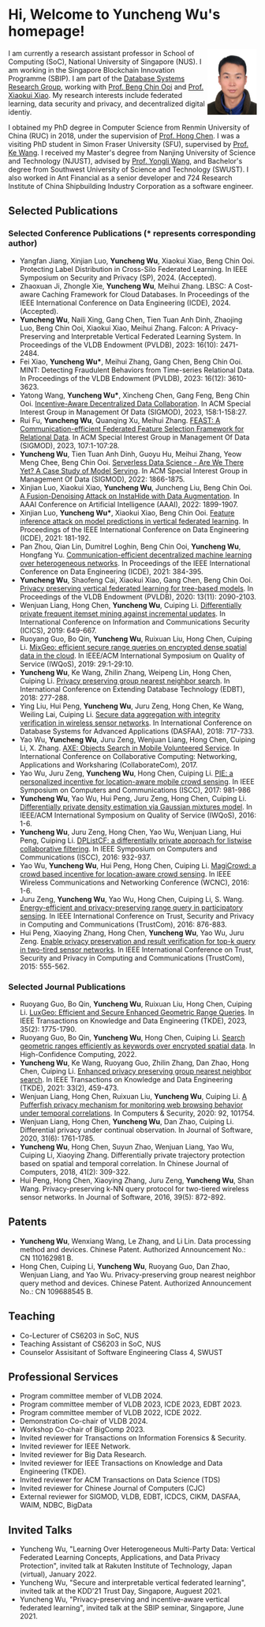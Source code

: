 
# Hi, Welcome to Yuncheng Wu's homepage! 

<div style="clear: both;">
  <div style="float: right; margin-right 2em;">
    <img src="wuyuncheng-photo.jpg" alt="" width=100>
  </div>
</div>

I am currently a research assistant professor in School of Computing (SoC), National University of Singapore (NUS). I am working in the Singapore Blockchain Innovation Programme (SBIP). I am part of the [Database Systems Research Group](https://www.comp.nus.edu.sg/~dbsystem/), working with [Prof. Beng Chin Ooi](https://www.comp.nus.edu.sg/~ooibc/) and [Prof. Xiaokui Xiao](https://www.comp.nus.edu.sg/~xiaoxk/). My research interests include federated learning, data security and privacy, and decentralized digital identiy.

I obtained my PhD degree in Computer Science from Renmin University of China (RUC) in 2018, under the supervision of [Prof. Hong Chen](http://info.ruc.edu.cn/academic_professor.php?teacher_id=56). I was a visiting PhD student in Simon Fraser University (SFU), supervised by [Prof. Ke Wang](https://www.cs.sfu.ca/~wangk/). I received my Master's degree from Nanjing University of Science and Technology (NJUST), advised by [Prof. Yongli Wang](https://cs.njust.edu.cn/e4/15/c1730a189461/page.htm), and Bachelor's degree from Southwest University of Science and Technology (SWUST). I also worked in Ant Financial as a senior developer and 724 Research Institute of China Shipbuilding Industry Corporation as a software engineer. 

## Selected Publications

### Selected Conference Publications (* represents corresponding author)
- Yangfan Jiang, Xinjian Luo, **Yuncheng Wu**, Xiaokui Xiao, Beng Chin Ooi. Protecting Label Distribution in Cross-Silo Federated Learning. In IEEE Symposium on Security and Privacy (SP), 2024. (Accepted).
- Zhaoxuan Ji, Zhongle Xie, **Yuncheng Wu**, Meihui Zhang. LBSC: A Cost-aware Caching Framework for Cloud Databases. In Proceedings of the IEEE International Conference on Data Engineering (ICDE), 2024. (Accepted).
-  **Yuncheng Wu**, Naili Xing, Gang Chen, Tien Tuan Anh Dinh, Zhaojing Luo, Beng Chin Ooi, Xiaokui Xiao, Meihui Zhang. Falcon: A Privacy-Preserving and Interpretable Vertical Federated Learning System. In Proceedings of the VLDB Endowment (PVLDB), 2023: 16(10): 2471-2484.
- Fei Xiao, **Yuncheng Wu\***, Meihui Zhang, Gang Chen, Beng Chin Ooi. MINT: Detecting Fraudulent Behaviors from Time-series Relational Data. In Proceedings of the VLDB Endowment (PVLDB), 2023: 16(12): 3610-3623.
- Yatong Wang, **Yuncheng Wu\***, Xincheng Chen, Gang Feng, Beng Chin Ooi. [Incentive-Aware Decentralized Data Collaboration](https://dl.acm.org/doi/pdf/10.1145/3589303). In ACM Special Interest Group in Management Of Data (SIGMOD), 2023, 158:1-158:27.
- Rui Fu, **Yuncheng Wu**, Quanqing Xu, Meihui Zhang. [FEAST: A Communication-efficient Federated Feature Selection Framework for Relational Data](https://dl.acm.org/doi/abs/10.1145/3588961). In ACM Special Interest Group in Management Of Data (SIGMOD), 2023, 107:1-107:28.
- **Yuncheng Wu**, Tien Tuan Anh Dinh, Guoyu Hu, Meihui Zhang, Yeow Meng Chee, Beng Chin Ooi. [Serverless Data Science - Are We There Yet? A Case Study of Model Serving](https://arxiv.org/pdf/2103.02958.pdf). In ACM Special Interest Group in Management Of Data (SIGMOD), 2022: 1866-1875.
- Xinjian Luo, Xiaokui Xiao, **Yuncheng Wu**, Juncheng Liu, Beng Chin Ooi. [A Fusion-Denoising Attack on InstaHide with Data Augmentation](https://arxiv.org/pdf/2105.07754.pdf). In AAAI Conference on Artificial Intelligence (AAAI), 2022: 1899-1907.
- Xinjian Luo, **Yuncheng Wu\***, Xiaokui Xiao, Beng Chin Ooi. [Feature inference attack on model predictions in vertical federated learning](https://arxiv.org/pdf/2010.10152.pdf). In Proceedings of the IEEE International Conference on Data Engineering (ICDE), 2021: 181-192.
- Pan Zhou, Qian Lin, Dumitrel Loghin, Beng Chin Ooi, **Yuncheng Wu**, Hongfang Yu. [Communication-efficient decentralized machine learning over heterogeneous networks](https://arxiv.org/pdf/2009.05766.pdf). In Proceedings of the IEEE International Conference on Data Engineering (ICDE), 2021: 384-395.
- **Yuncheng Wu**, Shaofeng Cai, Xiaokui Xiao, Gang Chen, Beng Chin Ooi. [Privacy preserving vertical federated learning for tree-based models](http://www.vldb.org/pvldb/vol13/p2090-wu.pdf). In Proceedings of the VLDB Endowment (PVLDB), 2020: 13(11): 2090-2103.
- Wenjuan Liang, Hong Chen, **Yuncheng Wu**, Cuiping Li. [Differentially private frequent itemset mining against incremental updates](https://link.springer.com/chapter/10.1007/978-3-030-41579-2_38). In International Conference on Information and Communications Security (ICICS), 2019: 649-667.
- Ruoyang Guo, Bo Qin, **Yuncheng Wu**, Ruixuan Liu, Hong Chen, Cuiping Li. [MixGeo: efficient secure range queries on encrypted dense spatial data in the cloud](https://dl.acm.org/doi/10.1145/3326285.3329064). In IEEE/ACM International Symposium on Quality of Service (IWQoS), 2019: 29:1-29:10.
- **Yuncheng Wu**, Ke Wang, Zhilin Zhang, Weipeng Lin, Hong Chen, Cuiping Li. [Privacy preserving group nearest neighbor search](https://openproceedings.org/2018/conf/edbt/paper-103.pdf). In International Conference on Extending Database Technology (EDBT), 2018: 277-288.
- Ying Liu, Hui Peng, **Yuncheng Wu**, Juru Zeng, Hong Chen, Ke Wang, Weiling Lai, Cuiping Li. [Secure data aggregation with integrity verification in wireless sensor networks](https://link.springer.com/chapter/10.1007/978-3-319-91452-7_46). In International Conference on Database Systems for Advanced Applications (DASFAA), 2018: 717-733.
- Yao Wu, **Yuncheng Wu**, Juru Zeng, Wenjuan Liang, Hong Chen, Cuiping Li, X. Zhang. [AXE: Objects Search in Mobile Volunteered Service](https://link.springer.com/chapter/10.1007/978-3-030-00916-8_8). In International Conference on Collaborative Computing: Networking, Applications and Worksharing (CollaborateCom), 2017.
- Yao Wu, Juru Zeng, **Yuncheng Wu**, Hong Chen, Cuiping Li. [PIE: a personalized incentive for location-aware mobile crowd sensing](https://ieeexplore.ieee.org/document/8024653). In IEEE Symposium on Computers and Communications (ISCC), 2017: 981-986
- **Yuncheng Wu**, Yao Wu, Hui Peng, Juru Zeng, Hong Chen, Cuiping Li. [Differentially private density estimation via Gaussian mixtures model](https://ieeexplore.ieee.org/document/7590445). In IEEE/ACM International Symposium on Quality of Service (IWQoS), 2016: 1-6.
- **Yuncheng Wu**, Juru Zeng, Hong Chen, Yao Wu, Wenjuan Liang, Hui Peng, Cuiping Li. [DPListCF: a differentially private approach for listwise collaborative filtering](https://ieeexplore.ieee.org/document/7543856). In IEEE Symposium on Computers and Communications (ISCC), 2016: 932-937.
- Yao Wu, **Yuncheng Wu**, Hui Peng, Hong Chen, Cuiping Li. [MagiCrowd: a crowd based incentive for location-aware crowd sensing](https://ieeexplore.ieee.org/document/7565026). In IEEE Wireless Communications and Networking Conference (WCNC), 2016: 1-6.
- Juru Zeng, **Yuncheng Wu**, Yao Wu, Hong Chen, Cuiping Li, S. Wang. [Energy-efficient and privacy-preserving range query in participatory sensing](https://ieeexplore.ieee.org/document/7847034). In IEEE International Conference on Trust, Security and Privacy in Computing and Communications (TrustCom), 2016: 876-883.
- Hui Peng, Xiaoying Zhang, Hong Chen, **Yuncheng Wu**, Yao Wu, Juru Zeng. [Enable privacy preservation and result verification for top-k query in two-tired sensor networks](https://ieeexplore.ieee.org/document/7345327). In IEEE International Conference on Trust, Security and Privacy in Computing and Communications (TrustCom), 2015: 555-562.
  
### Selected Journal Publications
- Ruoyang Guo, Bo Qin, **Yuncheng Wu**, Ruixuan Liu, Hong Chen, Cuiping Li. [LuxGeo: Efficient and Secure Enhanced Geometric Range Queries](https://ieeexplore.ieee.org/document/9477110). In IEEE Transactions on Knowledge and Data Engineering (TKDE), 2023, 35(2): 1775-1790.
- Ruoyang Guo, Bo Qin, **Yuncheng Wu**, Hong Chen, Cuiping Li. [Search geometric ranges efficiently as keywords over encrypted spatial data](https://www.sciencedirect.com/science/article/pii/S2667295222000101). In High-Confidence Computing, 2022.
- **Yuncheng Wu**, Ke Wang, Ruoyang Guo, Zhilin Zhang, Dan Zhao, Hong Chen, Cuiping Li. [Enhanced privacy preserving group nearest neighbor search](https://ieeexplore.ieee.org/document/8770158). In IEEE Transactions on Knowledge and Data Engineering (TKDE), 2021: 33(2), 459-473.
- Wenjuan Liang, Hong Chen, Ruixuan Liu, **Yuncheng Wu**, Cuiping Li. [A Pufferfish privacy mechanism for monitoring web browsing behavior under temporal correlations](https://www.sciencedirect.com/science/article/pii/S0167404820300389). In Computers & Security, 2020: 92, 101754.
- Wenjuan Liang, Hong Chen, **Yuncheng Wu**, Dan Zhao, Cuiping Li. Differential privacy under continual observation. In Journal of Software, 2020, 31(6): 1761-1785.
- **Yuncheng Wu**, Hong Chen, Suyun Zhao, Wenjuan Liang, Yao Wu, Cuiping Li, Xiaoying Zhang. Differentially private trajectory protection based on spatial and temporal correlation. In Chinese Journal of Computers, 2018, 41(2): 309-322.
- Hui Peng, Hong Chen, Xiaoying Zhang, Juru Zeng, **Yuncheng Wu**, Shan Wang. Privacy-preserving k-NN query protocol for two-tiered wireless sensor networks. In Journal of Software, 2016, 39(5): 872-892.

## Patents

- **Yuncheng Wu**, Wenxiang Wang, Le Zhang, and Li Lin. Data processing method and devices. Chinese Patent. Authorized Announcement No.: CN 110162981 B.
- Hong Chen, Cuiping Li, **Yuncheng Wu**, Ruoyang Guo, Dan Zhao, Wenjuan Liang, and Yao Wu. Privacy-preserving group nearest neighbor query method and devices. Chinese Patent. Authorized Announcement No.: CN 109688545 B.

## Teaching

- Co-Lecturer of CS6203 in SoC, NUS
- Teaching Assistant of CS6203 in SoC, NUS
- Counselor Assisitant of Software Engineering Class 4, SWUST

## Professional Services

- Program committee member of VLDB 2024.
- Program committee member of VLDB 2023, ICDE 2023, EDBT 2023.
- Program committee member of VLDB 2022, ICDE 2022.
- Demonstration Co-chair of VLDB 2024.
- Workshop Co-chair of BigComp 2023.
- Invited reviewer for Transactions on Information Forensics & Security.
- Invited reviewer for IEEE Network.
- Invited reviewer for Big Data Research.
- Invited reviewer for IEEE Transactions on Knowledge and Data Engineering (TKDE).
- Invited reviewer for ACM Transactions on Data Science (TDS)
- Invited reviewer for Chinese Journal of Computers (CJC)
- External reviewer for SIGMOD, VLDB, EDBT, ICDCS, CIKM, DASFAA, WAIM, NDBC, BigData

## Invited Talks

- Yuncheng Wu, "Learning Over Heterogeneous Multi-Party Data: Vertical Federated Learning Concepts, Applications, and Data Privacy Protection", invited talk at Rakuten Institute of Technology, Japan (virtual), January 2022.
- Yuncheng Wu, "Secure and interpretable vertical federated learning", invited talk at the KDD'21 Trust Day, Singapore, Auguest 2021.
- Yuncheng Wu, "Privacy-preserving and incentive-aware vertical federated learning", invited talk at the SBIP seminar, Singapore, June 2021.
